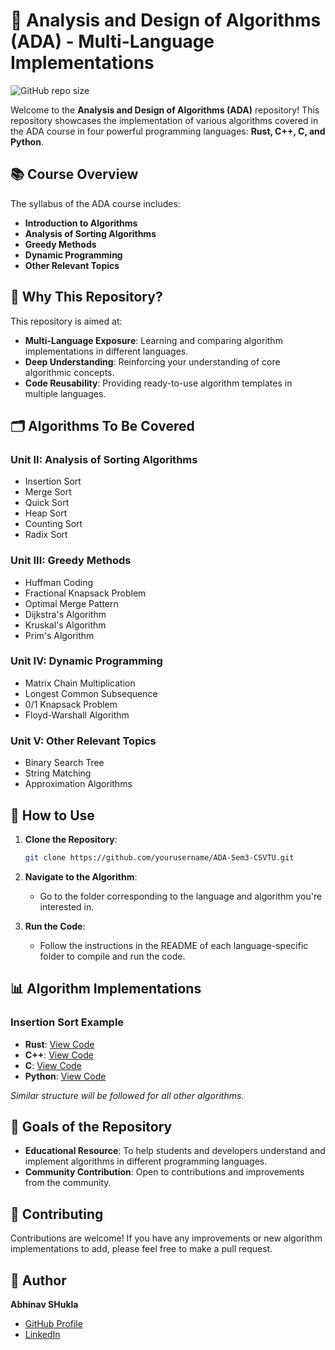 

# 🌟 Analysis and Design of Algorithms (ADA) - Multi-Language Implementations

![GitHub repo size](https://img.shields.io/github/repo-size/maxprogrammer007/ADA-Sem3-CSVTU)

Welcome to the **Analysis and Design of Algorithms (ADA)** repository! This repository showcases the implementation of various algorithms covered in the ADA course in four powerful programming languages: **Rust, C++, C, and Python**.

## 📚 Course Overview

The syllabus of the ADA course includes:

- **Introduction to Algorithms**
- **Analysis of Sorting Algorithms**
- **Greedy Methods**
- **Dynamic Programming**
- **Other Relevant Topics**

## 🚀 Why This Repository?

This repository is aimed at:

- **Multi-Language Exposure**: Learning and comparing algorithm implementations in different languages.
- **Deep Understanding**: Reinforcing your understanding of core algorithmic concepts.
- **Code Reusability**: Providing ready-to-use algorithm templates in multiple languages.

## 🗂️ Algorithms To Be Covered



### Unit II: Analysis of Sorting Algorithms
- Insertion Sort
- Merge Sort
- Quick Sort
- Heap Sort
- Counting Sort
- Radix Sort

### Unit III: Greedy Methods
- Huffman Coding
- Fractional Knapsack Problem
- Optimal Merge Pattern
- Dijkstra's Algorithm
- Kruskal's Algorithm
- Prim's Algorithm

### Unit IV: Dynamic Programming
- Matrix Chain Multiplication
- Longest Common Subsequence
- 0/1 Knapsack Problem
- Floyd-Warshall Algorithm

### Unit V: Other Relevant Topics
- Binary Search Tree
- String Matching
- Approximation Algorithms

## 🔧 How to Use

1. **Clone the Repository**: 
    ```bash
    git clone https://github.com/yourusername/ADA-Sem3-CSVTU.git
    ```

2. **Navigate to the Algorithm**:
    - Go to the folder corresponding to the language and algorithm you're interested in.

3. **Run the Code**:
    - Follow the instructions in the README of each language-specific folder to compile and run the code.

## 📊 Algorithm Implementations

### Insertion Sort Example
- **Rust**: [View Code](https://github.com/maxprogrammer007/ADA-Sem3-CSVTU/blob/main/Unit_2/Insertion_Sort/Rust_Insertion_Sort.rs)
- **C++**: [View Code](https://github.com/maxprogrammer007/ADA-Sem3-CSVTU/blob/main/Unit_2/Insertion_Sort/cpp_Insertion_Sort.cpp)
- **C**: [View Code](https://github.com/maxprogrammer007/ADA-Sem3-CSVTU/blob/main/Unit_2/Insertion_Sort/c_Insertion_sort.c)
- **Python**: [View Code](https://github.com/maxprogrammer007/ADA-Sem3-CSVTU/blob/main/Unit_2/Insertion_Sort/python_insertion_sort.py)

_Similar structure will be followed for all other algorithms._

## 🎯 Goals of the Repository

- **Educational Resource**: To help students and developers understand and implement algorithms in different programming languages.
- **Community Contribution**: Open to contributions and improvements from the community.

## 🤝 Contributing

Contributions are welcome! If you have any improvements or new algorithm implementations to add, please feel free to make a pull request.



## 👤 Author

**Abhinav SHukla**
- [GitHub Profile](https://github.com/maxprogrammer007)
- [LinkedIn](https://linkedin.com/in/maxprogrammer007)

